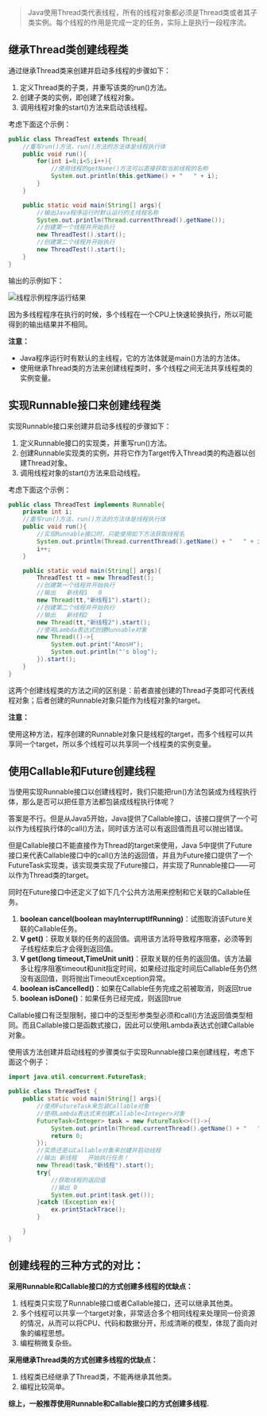 > Java使用Thread类代表线程，所有的线程对象都必须是Thread类或者其子类实例。每个线程的作用是完成一定的任务，实际上是执行一段程序流。

## 继承Thread类创建线程类
通过继承Thread类来创建并启动多线程的步骤如下：

1. 定义Thread类的子类，并重写该类的run()方法。
2. 创建子类的实例，即创建了线程对象。
3. 调用线程对象的start()方法来启动该线程。

考虑下面这个示例：
```java
public class ThreadTest extends Thread{
    //重写run()方法，run()方法的方法体是线程执行体
    public void run(){
        for(int i=0;i<5;i++){
            //使用线程的getName()方法可以直接获取当前线程的名称
            System.out.println(this.getName() + "   " + i);
        }
    }

    public static void main(String[] args){
        //输出Java程序运行时默认运行的主线程名称
        System.out.println(Thread.currentThread().getName());
        //创建第一个线程并开始执行
        new ThreadTest().start();
        //创建第二个线程并开始执行
        new ThreadTest().start();
    }
}
```
输出的示例如下：

![线程示例程序运行结果](https://www.amoshuang.com/wp-content/uploads/2018/10/threadTest.png)

因为多线程程序在执行的时候，多个线程在一个CPU上快速轮换执行，所以可能得到的输出结果并不相同。

**注意：**

* Java程序运行时有默认的主线程，它的方法体就是main()方法的方法体。
* 使用继承Thread类的方法来创建线程类时，多个线程之间无法共享线程类的实例变量。

## 实现Runnable接口来创建线程类
实现Runnable接口来创建并启动多线程的步骤如下：

1. 定义Runnable接口的实现类，并重写run()方法。
2. 创建Runnable实现类的实例，并将它作为Target传入Thread类的构造器以创建Thread对象。
3. 调用线程对象的start()方法来启动线程。

考虑下面这个示例：
```java
public class ThreadTest implements Runnable{
    private int i;
    //重写run()方法，run()方法的方法体是线程执行体
    public void run(){
        //实现Runnable接口时，只能使用如下方法获取线程名
        System.out.println(Thread.currentThread().getName() + "   " + i);
        i++;
    }

    public static void main(String[] args){
        ThreadTest tt = new ThreadTest();
        //创建第一个线程并开始执行
        //输出   新线程1   0
        new Thread(tt,"新线程1").start();
        //创建第二个线程并开始执行
        //输出   新线程2   1
        new Thread(tt,"新线程2").start();
        //使用Lambda表达式创建Runnable对象
        new Thread(()->{
            System.out.print("AmosH");
            System.out.println("'s blog");
        }).start();
    }
}
```
这两个创建线程类的方法之间的区别是：前者直接创建的Thread子类即可代表线程对象；后者创建的Runnable对象只能作为线程对象的target。

 **注意：**

使用这种方法，程序创建的Runnable对象只是线程的target，而多个线程可以共享同一个target，所以多个线程可以共享同一个线程类的实例变量。

## 使用Callable和Future创建线程
当使用实现Runnable接口以创建线程时，我们只能把run()方法包装成为线程执行体，那么是否可以把任意方法都包装成线程执行体呢？

答案是不行。但是从Java5开始，Java提供了Callable接口，该接口提供了一个可以作为线程执行体的call()方法，同时该方法可以有返回值而且可以抛出错误。

但是Callable接口不能直接作为Thread的target来使用，Java 5中提供了Future接口来代表Callable接口中的call()方法的返回值，并且为Future接口提供了一个FutureTask实现类，该实现类实现了Future接口，并实现了Runnable接口——可以作为Thread类的target。

同时在Future接口中还定义了如下几个公共方法用来控制和它关联的Callable任务。
1. **boolean cancel(boolean mayInterruptIfRunning)**：试图取消该Future关联的Callable任务。
2. **V get()**：获取关联的任务的返回值。调用该方法将导致程序阻塞，必须等到子线程结束后才会得到返回值。
3. **V get(long timeout,TimeUnit unit)**：获取关联的任务的返回值。该方法最多让程序阻塞timeout和unit指定时间，如果经过指定时间后Callable任务仍然没有返回值，则将抛出TimeoutException异常。
4. **boolean isCancelled()**：如果在Callable任务完成之前被取消，则返回true
5. **boolean isDone()**：如果任务已经完成，则返回true

Callable接口有泛型限制，接口中的泛型形参类型必须和call()方法返回值类型相同。而且Callable接口是函数式接口，因此可以使用Lambda表达式创建Callable对象。

使用该方法创建并启动线程的步骤类似于实现Runnable接口来创建线程，考虑下面这个例子：
```java
import java.util.concurrent.FutureTask;

public class ThreadTest {
    public static void main(String[] args){
        //使用FutureTask来包装Callable对象
        //使用Lambda表达式来创建Callable<Integer>对象
        FutureTask<Integer> task = new FutureTask<>(()->{
            System.out.println(Thread.currentThread().getName() + "   " + "开始执行任务！");
            return 0;
        });
        //实质还是以Callable对象来创建并启动线程
        //输出 新线程   开始执行任务！
        new Thread(task,"新线程").start();
        try{
            //获取线程的返回值
            //输出 0
            System.out.print(task.get());
        }catch (Exception ex){
            ex.printStackTrace();
        }

    }
}
```

## 创建线程的三种方式的对比：

**采用Runnable和Callable接口的方式创建多线程的优缺点：**
1. 线程类只实现了Runnable接口或者Callable接口，还可以继承其他类。
2. 多个线程可以共享一个target对象，非常适合多个相同线程来处理同一份资源的情况，从而可以将CPU、代码和数据分开，形成清晰的模型，体现了面向对象的编程思想。
3. 编程稍微复杂些。

**采用继承Thread类的方式创建多线程的优缺点：**
1. 线程类已经继承了Thread类，不能再继承其他类。
2. 编程比较简单。

**综上，一般推荐使用Runnable和Callable接口的方式创建多线程.**